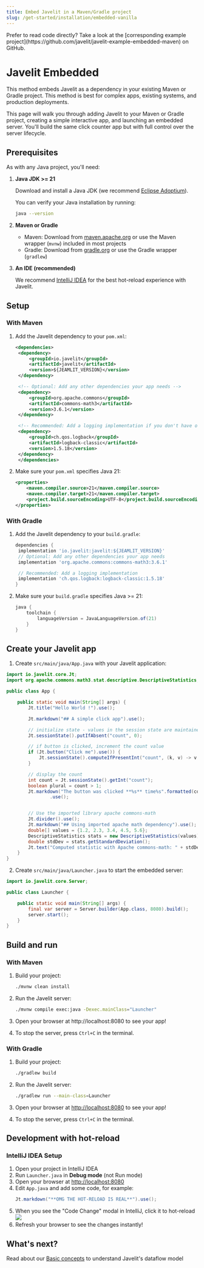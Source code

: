 ```yaml
---
title: Embed Javelit in a Maven/Gradle project
slug: /get-started/installation/embedded-vanilla
---
```


<Note>
Prefer to read code directly? Take a look at the [corresponding example project](https://github.com/javelit/javelit-example-embedded-maven) on GitHub.
</Note>


# Javelit Embedded

This method embeds Javelit as a dependency in your existing Maven or Gradle project.
This method is best for complex apps, existing systems, and production deployments.

This page will walk you through adding Javelit to your Maven or Gradle project, creating a simple interactive app, and launching an embedded server. You'll build the same click counter app but with full control over the server lifecycle.

## Prerequisites

As with any Java project, you'll need:

1. **Java JDK >= 21**

   Download and install a Java JDK (we recommend [Eclipse Adoptium](https://adoptium.net/)).

   You can verify your Java installation by running:
   ```bash
   java --version
   ```

2. **Maven or Gradle**

   - Maven: Download from [maven.apache.org](https://maven.apache.org/download.cgi) or use the Maven wrapper (`mvnw`) included in most projects
   - Gradle: Download from [gradle.org](https://gradle.org/install/) or use the Gradle wrapper (`gradlew`)

3. **An IDE (recommended)**

   We recommend [IntelliJ IDEA](https://www.jetbrains.com/idea/) for the best hot-reload experience with Javelit.

## Setup

### With Maven

1. Add the Javelit dependency to your `pom.xml`:

   ```xml
   <dependencies>
    <dependency>
        <groupId>io.javelit</groupId>
        <artifactId>javelit</artifactId>
        <version>${JEAMLIT_VERSION}</version>
    </dependency>

    <!-- Optional: Add any other dependencies your app needs -->
    <dependency>
        <groupId>org.apache.commons</groupId>
        <artifactId>commons-math3</artifactId>
        <version>3.6.1</version>
    </dependency>

    <!-- Recommended: Add a logging implementation if you don't have one already -->
    <dependency>
        <groupId>ch.qos.logback</groupId>
        <artifactId>logback-classic</artifactId>
        <version>1.5.18</version>
    </dependency>
    </dependencies>
   ```

2. Make sure your `pom.xml` specifies Java 21:

   ```xml
   <properties>
       <maven.compiler.source>21</maven.compiler.source>
       <maven.compiler.target>21</maven.compiler.target>
       <project.build.sourceEncoding>UTF-8</project.build.sourceEncoding>
   </properties>
   ```

### With Gradle

1. Add the Javelit dependency to your `build.gradle`:

   ```gradle
   dependencies {
    implementation 'io.javelit:javelit:${JEAMLIT_VERSION}'
    // Optional: Add any other dependencies your app needs
    implementation 'org.apache.commons:commons-math3:3.6.1'

    // Recommended: Add a logging implementation
    implementation 'ch.qos.logback:logback-classic:1.5.18'
   }
   ```

2. Make sure your `build.gradle` specifies Java >= 21:

   ```gradle
   java {
       toolchain {
           languageVersion = JavaLanguageVersion.of(21)
       }
   }
   ```

## Create your Javelit app

1. Create `src/main/java/App.java` with your Javelit application:

```java
import io.javelit.core.Jt;
import org.apache.commons.math3.stat.descriptive.DescriptiveStatistics;

public class App {

    public static void main(String[] args) {
        Jt.title("Hello World !").use();

        Jt.markdown("## A simple click app").use();

        // initialize state - values in the session state are maintained at each update
        Jt.sessionState().putIfAbsent("count", 0);

        // if button is clicked, increment the count value
        if (Jt.button("Click me").use()) {
            Jt.sessionState().computeIfPresentInt("count", (k, v) -> v + 1);
        }

        // display the count
        int count = Jt.sessionState().getInt("count");
        boolean plural = count > 1;
        Jt.markdown("The button was clicked **%s** time%s".formatted(count, plural ? "s" : ""))
                .use();


        // Use the imported library apache commons-math
        Jt.divider().use();
        Jt.markdown("## Using imported apache math dependency").use();
        double[] values = {1.2, 2.3, 3.4, 4.5, 5.6};
        DescriptiveStatistics stats = new DescriptiveStatistics(values);
        double stdDev = stats.getStandardDeviation();
        Jt.text("Computed statistic with Apache commons-math: " + stdDev).use();
    }
}
```

2. Create `src/main/java/Launcher.java` to start the embedded server:

```java
import io.javelit.core.Server;

public class Launcher {

    public static void main(String[] args) {
        final var server = Server.builder(App.class, 8080).build();
        server.start();
    }
}
```

## Build and run

### With Maven

1. Build your project:
   ```bash
   ./mvnw clean install
   ```

2. Run the Javelit server:
   ```bash
   ./mvnw compile exec:java -Dexec.mainClass="Launcher"
   ```
3. Open your browser at http://localhost:8080 to see your app!

4. To stop the server, press `Ctrl+C` in the terminal.


### With Gradle

1. Build your project:
   ```bash
   ./gradlew build
   ```

2. Run the Javelit server:
   ```bash
   ./gradlew run --main-class=Launcher
   ```

3. Open your browser at [http://localhost:8080](http://localhost:8080) to see your app!

4. To stop the server, press `Ctrl+C` in the terminal.

## Development with hot-reload

### IntelliJ IDEA Setup

1. Open your project in IntelliJ IDEA
2. Run `Launcher.java` in **Debug mode** (not Run mode)
3. Open your browser at [http://localhost:8080](http://localhost:8080)
4. Edit `App.java` and add some code, for example:
   ```java
   Jt.markdown("**OMG THE HOT-RELOAD IS REAL**").use();
   ```
5. When you see the "Code Change" modal in IntelliJ, click it to hot-reload
   <Image src="/images/get-started/intellij_hot_reload.png" clean />
6. Refresh your browser to see the changes instantly!


## What's next?
Read about our [Basic concepts](/get-started/fundamentals/main-concepts) to understand Javelit's dataflow model

